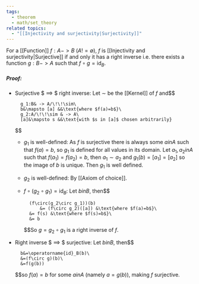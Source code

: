 ```yaml
---
tags:
  - theorem
  - math/set_theory
related topics:
  - "[[Injectivity and surjectivity|Surjectivity]]"
---
```

For a [[Function]] $f:A -> B$ ($A != \emptyset$), $f$ is [[Injectivity and surjectivity|Surjective]] if and only it has a right inverse i.e. there exists a function $g:B -> A$ such that $f\circ g = \operatorname{id}_B$.
##### Proof:
- Surjective $ ==> $ right inverse:
	Let $\sim$ be the [[Kernel]] of $f$ and$$
	
		g_1:B& -> A/\!\!\sim\
		b&\mapsto [a] &&\text{where $f(a)=b$}\
		g_2:A/\!\!\sim & -> A\
		[a]&\mapsto s &&\text{with $s in [a]$ chosen arbitrarily}
	
	$$
	- $g_1$ is well-defined:
		As $f$ is surjective there is always some $a in A$ such that $f(a)=b$, so $g_1$ is defined for all values in its domain. Let $a_1,a_2 in A$ such that $f(a_1)=f(a_2)=b$, then $a_1\sim a_2$ and $g_1(b)=[a_1]=[a_2]$ so the image of $b$ is unique. Then $g_1$ is well defined.
	- $g_2$ is well-defined:
		By [[Axiom of choice]].
	- $f\circ(g_2\circ g_1)=\operatorname{id}_B$:
		Let $b in B$, then$$
		
			(f\circ(g_2\circ g_1))(b) 
				&= (f\circ g_2)([a]) &\text{where $f(a)=b$}\
			&= f(s) &\text{where $f(s)=b$}\
			&= b
			
		$$So $g=g_2\circ g_1$ is a right inverse of $f$.
- Right inverse $ ==> $ surjective:
	Let $b in B$, then$$
	
		b&=\operatorname{id}_B(b)\
		&=(f\circ g)(b)\
		&=f(g(b))
	
	$$so $f(a)=b$ for some $a in A$ (namely $a=g(b)$), making $f$ surjective.